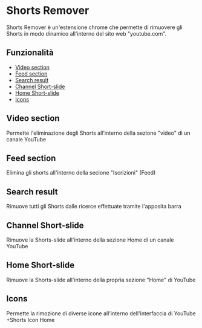 # Shorts Remover

Shorts Remover è un'estensione chrome che permette di rimuovere gli Shorts in modo dinamico 
all'interno del sito web "youtube.com".

## Funzionalità

+ [Video section](#Video_section)  
+ [Feed section](#Feed_section) 
+ [Search result](#Search_result) 
+ [Channel Short-slide](#Channel_Short-slide)
+ [Home Short-slide](#Home_Short-slide) 
+ [Icons](#Icons) 

<a name="Video_section"></a>
## Video section 
Permette l'eliminazione degli Shorts all'interno della sezione "video" di un canale YouTube

<a name="Feed_section"></a>
## Feed section 
Elimina gli shorts all'interno della secione "Iscrizioni" (Feed)

<a name="Search_result"></a>
## Search result
Rimuove tutti gli Shorts dalle ricerce effettuate tramite l'apposita barra

<a name="Channel_Short-slide"></a>
## Channel Short-slide
Rimuove la Shorts-slide all'interno della sezione Home di un canale YouTube

<a name="Home_Short-slide"></a>
## Home Short-slide
Rimuove la Shorts-slide all'interno della propria sezione "Home" di YouTube

<a name="Icons"></a>
## Icons
Permette la rimozione di diverse icone all'interno dell'interfaccia di YouTube
+Shorts Icon Home

